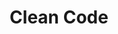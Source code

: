 ---
title: "Clean Code"
hours: "6.5 horas en total"
description: "Curso de Clean Code"
file: "/src/content/certifications/CleanCode.pdf"
--- 